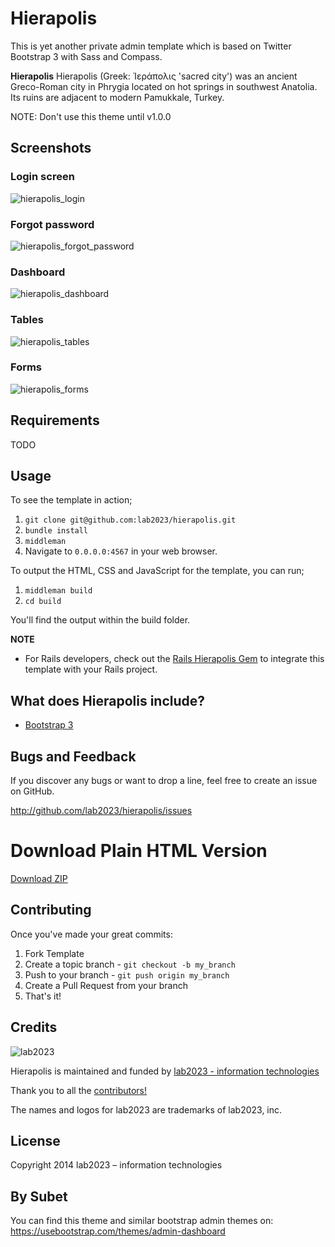 # Hierapolis

This is yet another private admin template which is based on Twitter Bootstrap 3 with Sass and Compass.

**Hierapolis** Hierapolis (Greek: Ἱεράπολις 'sacred city') was an ancient Greco-Roman city in Phrygia located on hot springs in southwest Anatolia. Its ruins are adjacent to modern Pamukkale, Turkey.

NOTE: Don't use this theme until v1.0.0

## Screenshots

### Login screen
![hierapolis_login](https://f.cloud.github.com/assets/310691/1653859/8cc7597e-5b3e-11e3-9efa-40ce52c63f3f.png)
### Forgot password
![hierapolis_forgot_password](https://f.cloud.github.com/assets/310691/1653860/95295568-5b3e-11e3-827d-998a3ad93b8b.png)
### Dashboard
![hierapolis_dashboard](https://f.cloud.github.com/assets/310691/1653862/99fe359a-5b3e-11e3-99b0-2aefce46f99a.png)
### Tables
![hierapolis_tables](https://f.cloud.github.com/assets/310691/1653863/a58d5a8a-5b3e-11e3-9650-68617b2c7631.png)
### Forms
![hierapolis_forms](https://f.cloud.github.com/assets/310691/1653864/ac4d1720-5b3e-11e3-9465-18984b9f151b.png)

## Requirements

TODO

## Usage

To see the template in action;

1. `git clone git@github.com:lab2023/hierapolis.git`
2. `bundle install`
3. `middleman`
4. Navigate to `0.0.0.0:4567` in your web browser.

To output the HTML, CSS and JavaScript for the template, you can run;

1. `middleman build`
2. `cd build` 

You'll find the output within the build folder.

**NOTE**

* For Rails developers, check out the [Rails Hierapolis Gem](../../../hierapolis-rails) to integrate this template with your Rails project.

## What does Hierapolis include?

* [Bootstrap 3](http://getbootstrap.com/)

## Bugs and Feedback

If you discover any bugs or want to drop a line, feel free to create an issue on GitHub.

http://github.com/lab2023/hierapolis/issues

# Download Plain HTML Version
[Download ZIP](https://github.com/lab2023/hierapolis/archive/gh-pages.zip)

## Contributing

Once you've made your great commits:

1. Fork Template
2. Create a topic branch - `git checkout -b my_branch`
3. Push to your branch - `git push origin my_branch`
4. Create a Pull Request from your branch
5. That's it!

## Credits

![lab2023](http://lab2023.com/assets/images/named-logo.png)

Hierapolis is maintained and funded by [lab2023 - information technologies](http://lab2023.com/)

Thank you to all the [contributors!](../../graphs/contributors)

The names and logos for lab2023 are trademarks of lab2023, inc.

## License

Copyright 2014 lab2023 – information technologies

## By Subet
You can find this theme and similar bootstrap admin themes on: https://usebootstrap.com/themes/admin-dashboard
